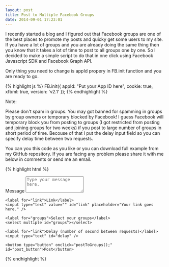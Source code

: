 ```yaml
---
layout: post
title: Post to Multiple Facebook Groups
date: 2014-09-01 17:23:01 
---
```


I recently started a blog and I figured out that Facebook groups are one of the best places to promote my posts and quicky get some users to my site. If you have a lot of groups and you are already doing the same thing then you know that it takes a lot of time to post to all groups one by one. So I decided to make a simple script to do that in one click using Facebook Javascript SDK and Facebook Graph API.

Only thing you need to change is appId propery in FB.init function and you are ready to go.

{% highlight js %}
FB.init({
    appId: "Put your App ID here",
    cookie: true,
    xfbml: true,
    version: 'v2.1'
});
{% endhighlight %}

Note:

Please don't spam in groups. You may got banned for spamming in groups by group owners or temporary blocked by Facebook!
I guess Facebook will temporary block you from posting to groups (I got restricted from posting and joining groups for two weeks) if you post to large number of groups in short period of time. Becouse of that I put the delay input field so you can specify delay time between two requests.

You can you this code as you like or you can download full example from my GitHub repository. If you are facing any problem please share it with me below in comments or send me an email.


{% highlight html %}
<script>
    // This is called with the results from from FB.getLoginStatus().
    function statusChangeCallback(response) {
        if (response.status === 'connected') {
            // Logged into your app and Facebook.
            getMyGroups();
        } 
    }

    // This function is called when someone finishes with the Login
    // Button.  See the onlogin handler attached to it in the sample
    // code below.
    function checkLoginState() {
        FB.getLoginStatus(function(response) {
            statusChangeCallback(response);
        });
    }

    window.fbAsyncInit = function() {
        FB.init({
            appId: "Put your App ID here",
            cookie: true, // enable cookies to allow the server to access 
            // the session
            xfbml: true, // parse social plugins on this page
            version: 'v2.1' // use version 2.1
        });
        // Now that we've initialized the JavaScript SDK, we call 
        // FB.getLoginStatus().  This function gets the state of the
        // person visiting this page. 
        //
        FB.getLoginStatus(function(response) {
            statusChangeCallback(response);
        });
    };

    // Load the SDK asynchronously
    (function(d, s, id) {
        var js, fjs = d.getElementsByTagName(s)[0];
        if (d.getElementById(id)) return;
        js = d.createElement(s);
        js.id = id;
        js.src = "//connect.facebook.net/en_US/sdk.js";
        fjs.parentNode.insertBefore(js, fjs);
    }(document, 'script', 'facebook-jssdk'));

    // This function reads your Facebook groups.
    function getMyGroups() {        
        FB.api('/me/groups', function(response) {
            var groupList = document.getElementById('groups');
            response.data.forEach(function(group) {
                var opt = document.createElement("option");
                opt.value = group.id;
                opt.innerHTML = group.name;
                groupList.appendChild(opt);
            });
        },{scope: 'user_groups,publish_actions'});
    }

    function postToGroups() {
        var groupList = document.getElementById('groups');                
                
        var selectedGroups = [];        
        for (var i = 0; i < groupList.length; i++) {
            if (groupList[i].selected) {
                selectedGroups.push(groupList[i].value);
            }
        }
        
        var delay = parseInt(document.getElementById("delay").value, 10) * 1000;       
       
        function postOrFinish(){
            if(selectedGroups.length > 0){
                var groupId = selectedGroups.pop();
                var message = document.getElementById("message").value;
                var link = document.getElementById("link").value;
                FB.api(
                    "/" + groupId + "/feed",
                    "POST", {
                        "message": message,
                        "link": link
                    },
                    function(response) {
                        if(response.error){
                            console.log(response.error);
                        }
                        setTimeout(postOrFinish, delay);
                    });
            }
            else
            {
               alert('All done!');
            }
        }   
                                  
        postOrFinish();        
    }
</script>

<form>
    <label for="message">Message</label>
    <textarea rows="3" placeholder="Type your message here." id="message"></textarea> 


    <label for="link">Link</label>
    <input type="text" value="" id="link" placeholder="Your link goes here." />

    <label for="groups">Select your groups</label>
    <select multiple id="groups"></select>

    <label for="link">Delay (number of second between requests)</label>
    <input type="text" id="delay" />

    <button type="button" onclick="postToGroups();" id="post_button">Post</button>
</form>

{% endhighlight %}

